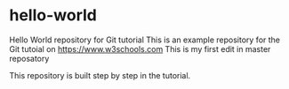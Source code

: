 # hello-world
Hello World repository for Git tutorial
This is an example repository for the Git tutoial on https://www.w3schools.com
This is my first edit in master reposatory

This repository is built step by step in the tutorial.
